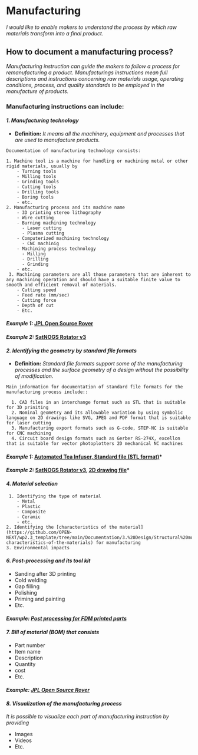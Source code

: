 # **Manufacturing**

*I would like to enable makers to understand the process by which raw materials transform into a final product.*

## **How to document a manufacturing process?**


*Manufacturing instruction can guide the makers to follow a process for remanufacturing a product. Manufacturings instructions mean full descriptions and instructions concerning raw materials usage, operating conditions, process, and quality standards to be employed in the manufacture of products.*


 ### **Manufacturing instructions can include:** 
 
 #### *1. Manufacturing technology*
 
  - **Definition:** *It means all the machinery, equipment and processes that are used to manufacture products.*


 ```
 Documentation of manufacturing technology consists:
 
 1. Machine tool is a machine for handling or machining metal or other rigid materials, usually by
     - Turning tools
     - Milling tools
     - Grinding tools
     - Cutting tools
     - Drilling tools
     - Boring tools
     - etc. 
 2. Manufacturing process and its machine name  
     - 3D printing stereo lithography
     - Wire cutting
     - Burning machining technology 
       - Laser cutting
       - Plasma cutting
     - Computerized machining technology 
       - CNC machinig 
     - Machining process technology
       - Milling
       - Drilling
       - Grinding
     - etc.
  3. Machining parameters are all those parameters that are inherent to any machining operation and should have a suitable finite value to smooth and efficient removal of materials.
     - Cutting speed
     - Feed rate (mm/sec)
     - Cutting force
     - Depth of cut
     - Etc. 
 ```
 
   #### *Example 1:* [JPL Open Source Rover](https://github.com/nasa-jpl/open-source-rover/tree/master/mechanical/body_assembly#3-machiningfabrication)
   
   #### *Example 2:* [SatNOGS Rotator v3](https://wiki.satnogs.org/SatNOGS_Rotator_v3#Build_Sequence) 
   
#### *2. Identifying the geometry by standard file formats*

  - **Definition:** *Standard file formats support some of the manufacturing processes and the surface geometry of a design without the possibility of modification.*

```
Main information for documentation of standard file formats for the manufacturing process include::
 
  1. CAD files in an interchange format such as STL that is suitable for 3D priniting 
  2. Nominal geometry and its allowable variation by using symbolic language on 2D drawings like SVG, JPEG and PDF format that is suitable for laser cutting
  3. Manufacturing export formats such as G-code, STEP-NC is suitable for CNC machining
  4. Circuit board design formats such as Gerber RS-274X, excellon that is suitable for vector photoplotters 2D mechanical NC machines
  ``` 

#### *Example 1:* [Automated Tea Infuser, Standard file (STL format)](https://wikifactory.com/+fablabbratislava/automated-tea-infuser/contributions/3f2c490)*

#### *Example 2:* [SatNOGS Rotator v3](https://wiki.satnogs.org/SatNOGS_Rotator_v3#Specifications), [2D drawing file](https://wiki.satnogs.org/File:C1001.png)*


#### *4. Material selection*

```
 1. Identifying the type of material
    - Metal
    - Plastic
    - Composite
    - Ceramic
    - etc.
2. Identifying the [characteristics of the material](https://github.com/OPEN-NEXT/wp2.3_template/tree/main/Documentation/3.%20Design/Structural%20model/Mechanics#3-characteristics-of-the-materials) for manufacturing
3. Environmental impacts  
```
#### *6. Post-processing and its tool kit*
 
   - Sanding after 3D printing
   - Cold welding
   - Gap filling
   - Polishing
   - Priming and painting
   - Etc. 
   
   #### *Example: [Post processing for FDM printed parts](https://www.3dhubs.com/knowledge-base/post-processing-fdm-printed-parts/#introduction)*
   
#### *7. Bill of material (BOM) that consists*

   - Part number
   - Item name
   - Description
   - Quantity
   - cost
   - Etc.

 #### *Example: [JPL Open Source Rover](https://github.com/nasa-jpl/open-source-rover/tree/master/bill_of_materials)*


#### *8. Visualization of the manufacturing process*

*It is possible to visualize each part of manufacturing instruction by providing*

- Images 
- Videos 
- Etc.

